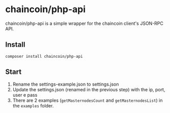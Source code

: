 # chaincoin/php-api

chaincoin/php-api is a simple wrapper for the chaincoin client's JSON-RPC API.
## Install

`composer install chaincoin/php-api`

## Start
1. Rename the settings-example.json to settings.json
2. Update the settings.json (renamed in the previous step) with the ip, port, user e pass
3. There are 2 examples (`getMasternodesCount` and `getMasternodesList`) in the `examples` folder.
